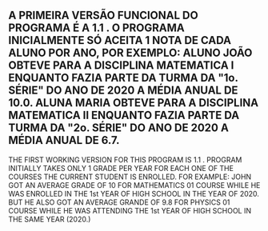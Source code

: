 A PRIMEIRA VERSÃO FUNCIONAL DO PROGRAMA É A 1.1 .
O PROGRAMA INICIALMENTE SÓ ACEITA 1 NOTA DE CADA ALUNO POR ANO, POR EXEMPLO:
ALUNO JOÃO OBTEVE PARA A DISCIPLINA MATEMATICA I ENQUANTO FAZIA PARTE
DA TURMA DA "1o. SÉRIE" DO ANO DE 2020 A MÉDIA ANUAL DE 10.0.
ALUNA MARIA OBTEVE PARA A DISCIPLINA MATEMATICA II ENQUANTO FAZIA PARTE
DA TURMA DA "2o. SÉRIE" DO ANO DE 2020 A MÉDIA ANUAL DE 6.7.
-------------------------------------------------------------------------

THE FIRST WORKING VERSION FOR THIS PROGRAM IS 1.1 .
PROGRAM INITIALLY TAKES ONLY 1 GRADE PER YEAR FOR EACH ONE OF THE COURSES
THE CURRENT STUDENT IS ENROLLED. FOR EXAMPLE:
JOHN GOT AN AVERAGE GRADE OF 10 FOR MATHEMATICS 01 COURSE WHILE HE WAS
ENROLLED IN THE 1st YEAR OF HIGH SCHOOL IN THE YEAR OF 2020. BUT HE ALSO
GOT AN AVERAGE GRANDE OF 9.8 FOR PHYSICS 01 COURSE WHILE HE WAS ATTENDING
THE 1st YEAR OF HIGH SCHOOL IN THE SAME YEAR (2020.)
